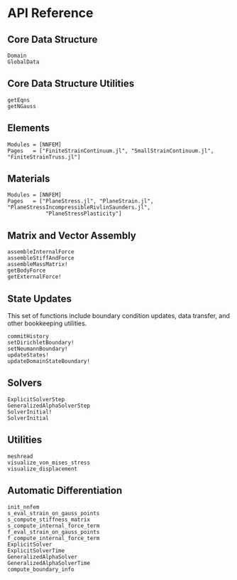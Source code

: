 # API Reference

## Core Data Structure
```@docs
Domain
GlobalData
```

## Core Data Structure Utilities
```@docs
getEqns
getNGauss
```

## Elements

```@autodocs
Modules = [NNFEM]
Pages   = ["FiniteStrainContinuum.jl", "SmallStrainContinuum.jl", "FiniteStrainTruss.jl"]
```


## Materials

```@autodocs
Modules = [NNFEM]
Pages   = ["PlaneStress.jl", "PlaneStrain.jl", "PlaneStressIncompressibleRivlinSaunders.jl",
            "PlaneStressPlasticity"]
```

## Matrix and Vector Assembly
```@docs
assembleInternalForce
assembleStiffAndForce
assembleMassMatrix!
getBodyForce
getExternalForce!
```

## State Updates

This set of functions include boundary condition updates, data transfer, and other bookkeeping utilities.

```@docs
commitHistory
setDirichletBoundary!
setNeumannBoundary!
updateStates!
updateDomainStateBoundary!
```

## Solvers

```@docs
ExplicitSolverStep
GeneralizedAlphaSolverStep
SolverInitial!
SolverInitial
```


## Utilities

```@autodocs
meshread
visualize_von_mises_stress
visualize_displacement
```

## Automatic Differentiation
```@docs
init_nnfem
s_eval_strain_on_gauss_points
s_compute_stiffness_matrix
s_compute_internal_force_term
f_eval_strain_on_gauss_points
f_compute_internal_force_term
ExplicitSolver
ExplicitSolverTime
GeneralizedAlphaSolver
GeneralizedAlphaSolverTime
compute_boundary_info
```